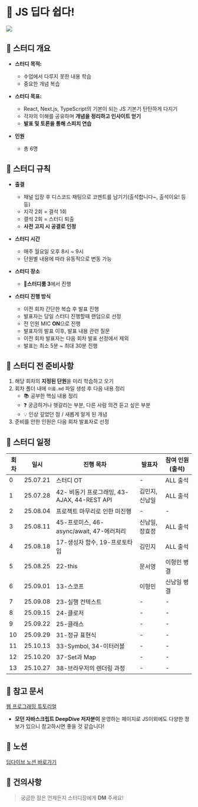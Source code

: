 # 📘 JS 딥다 쉽다!

![](https://velog.velcdn.com/images/wjinss/post/431347e0-8b78-4249-8292-aa90ea18744d/image.png)

## 📌 스터디 개요

- **스터디 목적:**

  - 수업에서 다루지 못한 내용 학습
  - 중요한 개념 복습

- **스터디 목표:**

  - React, Next.js, TypeScript의 기본이 되는 JS 기본기 탄탄하게 다지기
  - 각자의 이해를 공유하며 **개념을 정리하고 인사이트 얻기**
  - **발표 및 토론을 통해 스피치 연습**

- **인원**

  - 총 6명

## 📌 스터디 규칙

- **출결**

  - 채널 입장 후 디스코드 채팅으로 코멘트를 남기기(출석합니다~, 출석이요! 등등)
  - 지각 2회 = 결석 1회
  - 결석 2회 = 스터디 퇴출
  - **사전 고지 시 공결로 인정**

- **스터디 시간**

  - 매주 월요일 오후 8시 ~ 9시
  - 단원별 내용에 따라 유동적으로 변동 가능

- **스터디 장소**

  - **🎪스터디룸 3**에서 진행

- **스터디 진행 방식**
  - 이전 회차 간단한 복습 후 발표 진행
  - 발표자는 당일 스터디 진행할때 랜덤으로 선정
  - 전 인원 MIC **ON**으로 진행
  - 발표자의 발표 이후, 발표 내용 관련 질문
  - 이전 회차 발표자는 다음 회차 발표 선정에서 제외
  - 발표는 최소 5분 ~ 최대 30분 진행

## 📌 스터디 전 준비사항

1. 해당 회차의 **지정된 단원**을 미리 학습하고 오기
2. 회차 폴더 내에 `이름.md` 파일 생성 후 다음 내용 정리
   - 📚 공부한 핵심 내용 정리
   - ❓ 궁금하거나 헷갈리는 부분, 다른 사람 의견 듣고 싶은 부분
   - 💡 인상 깊었던 점 / 새롭게 알게 된 개념
3. 준비를 안한 인원은 다음 회차 발표자로 선정

## 📌 스터디 일정

| 회차 | 일시     | 진행 목차                                   | 발표자         | 참여 인원(출석) |
| ---- | -------- | ------------------------------------------- | -------------- | --------------- |
| 0    | 25.07.21 | 스터디 OT                                   | -              | ALL 출석        |
| 1    | 25.07.28 | 42- 비동기 프로그래밍, 43-AJAX, 44-REST API | 김민지, 신남일 | ALL 출석        |
| 2    | 25.08.04 | 프로젝트 마무리로 인한 미진행               | -              | -               |
| 3    | 25.08.11 | 45-프로미스, 46-async/await, 47-에러처리    | 신남일, 장효정 | ALL 출석        |
| 4    | 25.08.18 | 17-생성자 함수, 19-프로토타입               | 김민지         | ALL 출석        |
| 5    | 25.08.25 | 22-this                                     | 문서영         | 이형민 병결     |
| 6    | 25.09.01 | 13-스코프                                   | 이형민         | 신남일 병결     |
| 7    | 25.09.08 | 23-실행 컨텍스트                            | -              | -               |
| 8    | 25.09.15 | 24-클로저                                   | -              | -               |
| 9    | 25.09.22 | 25-클래스                                   | -              | -               |
| 10   | 25.09.29 | 31-정규 표현식                              | -              | -               |
| 11   | 25.10.13 | 33-Symbol, 34-이터러블                      | -              | -               |
| 12   | 25.10.20 | 37-Set과 Map                                | -              | -               |
| 13   | 25.10.27 | 38-브라우저의 렌더링 과정                   | -              | -               |

## 📌 참고 문서

[웹 프로그래밍 튜토리얼](https://poiemaweb.com/)

- **모던 자바스크립트 DeepDive 저자분이** 운영하는 페이지로 JS이외에도 다양한 정보가 있으니 참고하시면 좋을 것 같습니다!

## 📌 노션

[딥다이브 노션 바로가기](https://www.notion.so/Modern-JS-DeepDive-Study-23373873401a80fa8e0bc92df8cf2b58)

## 📌 건의사항

> 궁금한 점은 언제든지 스터디장에게 **DM** 주세요!

